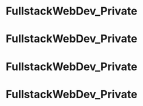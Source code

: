 # FullstackWebDev_Private
# FullstackWebDev_Private
# FullstackWebDev_Private
# FullstackWebDev_Private
